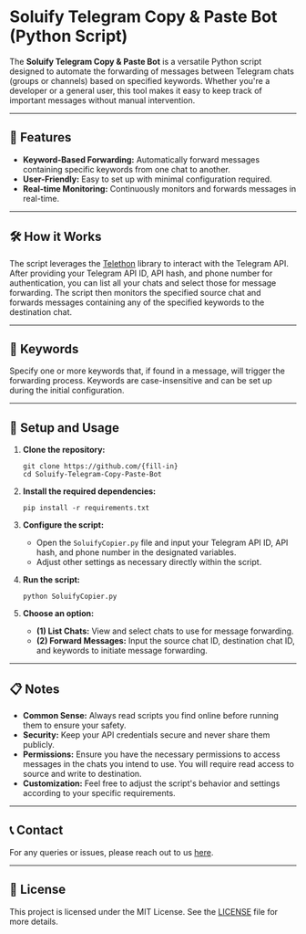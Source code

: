 # Soluify Telegram Copy & Paste Bot (Python Script)

The **Soluify Telegram Copy & Paste Bot** is a versatile Python script designed to automate the forwarding of messages between Telegram chats (groups or channels) based on specified keywords. Whether you're a developer or a general user, this tool makes it easy to keep track of important messages without manual intervention.

---

## 🌟 Features

- **Keyword-Based Forwarding:** Automatically forward messages containing specific keywords from one chat to another.
- **User-Friendly:** Easy to set up with minimal configuration required.
- **Real-time Monitoring:** Continuously monitors and forwards messages in real-time.

---

## 🛠️ How it Works

The script leverages the [Telethon](https://github.com/LonamiWebs/Telethon) library to interact with the Telegram API. After providing your Telegram API ID, API hash, and phone number for authentication, you can list all your chats and select those for message forwarding. The script then monitors the specified source chat and forwards messages containing any of the specified keywords to the destination chat.

---

## 🔑 Keywords

Specify one or more keywords that, if found in a message, will trigger the forwarding process. Keywords are case-insensitive and can be set up during the initial configuration.

---

## 🚀 Setup and Usage

1. **Clone the repository:**

    ```
    git clone https://github.com/{fill-in}
    cd Soluify-Telegram-Copy-Paste-Bot
    ```

2. **Install the required dependencies:**

    ```
    pip install -r requirements.txt
    ```

3. **Configure the script:**

    - Open the `SoluifyCopier.py` file and input your Telegram API ID, API hash, and phone number in the designated variables.
    - Adjust other settings as necessary directly within the script.

4. **Run the script:**

    ```
    python SoluifyCopier.py
    ```

5. **Choose an option:**
    - **(1) List Chats:** View and select chats to use for message forwarding.
    - **(2) Forward Messages:** Input the source chat ID, destination chat ID, and keywords to initiate message forwarding.

---

## 📋 Notes

- **Common Sense:** Always read scripts you find online before running them to ensure your safety.
- **Security:** Keep your API credentials secure and never share them publicly.
- **Permissions:** Ensure you have the necessary permissions to access messages in the chats you intend to use. You will require read access to source and write to destination.
- **Customization:** Feel free to adjust the script's behavior and settings according to your specific requirements.

---

## 📞 Contact

For any queries or issues, please reach out to us [here](https://soluify.com/contact/).

---

## 📄 License

This project is licensed under the MIT License. See the [LICENSE](https://rem.mit-license.org) file for more details.
